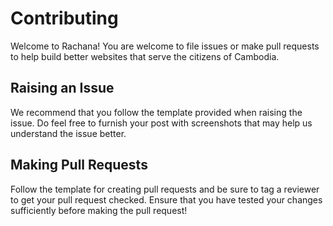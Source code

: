 # Contributing
Welcome to Rachana! You are welcome to file issues or make pull requests to help build better websites that serve the citizens of Cambodia.

## Raising an Issue
We recommend that you follow the template provided when raising the issue. Do feel free to furnish your post with screenshots that may help us understand the issue better.

## Making Pull Requests
Follow the template for creating pull requests and be sure to tag a reviewer to get your pull request checked. Ensure that you have tested your changes sufficiently before making the pull request!
